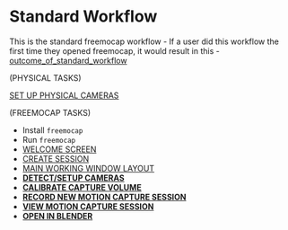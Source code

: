 # Standard Workflow

This is the standard freemocap workflow - If a user did this workflow the first time they opened freemocap, it would result in this - [outcome_of_standard_workflow](sub-workflows/outcome_of_standard_workflow.md)


(PHYSICAL TASKS) 

[SET UP PHYSICAL CAMERAS](sub-workflows/set_up_physical_cameras.md)


(FREEMOCAP TASKS)

- Install `freemocap`
- Run `freemocap`
- [WELCOME SCREEN](sub-workflows/welcome_screen.md)
- [CREATE SESSION](sub-workflows/create_session.md)
- [MAIN WORKING WINDOW LAYOUT](sub-workflows/main_working_window_layout.md)
- [**DETECT/SETUP CAMERAS**](sub-workflows/detect_setup_cameras.md)
- [**CALIBRATE CAPTURE VOLUME**](sub-workflows/calibrate_capture_volume.md)
- [**RECORD NEW MOTION CAPTURE SESSION**](sub-workflows/record_new_motion_capture_session.md)
- [**VIEW MOTION CAPTURE SESSION**](sub-workflows/view_motion_capture_session.md)
- [**OPEN IN BLENDER**](sub-workflows/open_in_blender.md)
